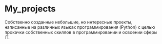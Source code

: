 # My_projects

Собственно созданные небольшие, но интересные проекты, написанные на различных языках программирования (Python) с целью прокачки собственных скиллов в программировании и освоении сферы IT.
